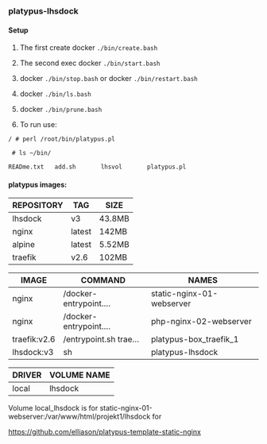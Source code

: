 
### platypus-lhsdock

#### Setup

1) The first create docker ```./bin/create.bash```
2) The second exec docker ```./bin/start.bash```
3) docker ```./bin/stop.bash```
   or 
   docker ```./bin/restart.bash```

4) docker ```./bin/ls.bash```
5) docker ```./bin/prune.bash```

6) To run use:

```/ # perl /root/bin/platypus.pl```

``` # ls ~/bin/```

```READme.txt   add.sh       lhsvol       platypus.pl```


#### platypus images:


| REPOSITORY  |  TAG      | SIZE 
| ----------- | --------- | ----
| lhsdock     | v3        | 43.8MB
| nginx       | latest    | 142MB
| alpine      | latest    | 5.52MB
| traefik     | v2.6      | 102MB

| IMAGE        | COMMAND   | NAMES
| ------------ | --------- | ------
| nginx        | /docker-entrypoint.… | static-nginx-01-webserver
| nginx        | /docker-entrypoint.… | php-nginx-02-webserver
| traefik:v2.6 | /entrypoint.sh trae… | platypus-box_traefik_1
| lhsdock:v3   | sh                   | platypus-lhsdock

| DRIVER    | VOLUME NAME
| --------- | -----------
| local     | lhsdock

Volume local_lhsdock is for static-nginx-01-webserver:/var/www/html/projekt1/lhsdock for

https://github.com/elliason/platypus-template-static-nginx
